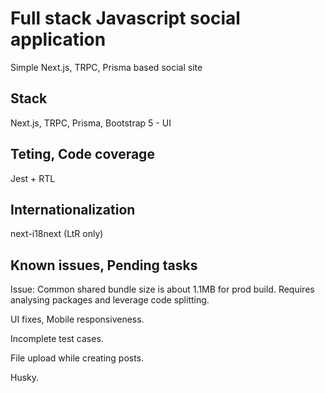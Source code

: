 # Full stack Javascript social application

Simple Next.js, TRPC, Prisma based social site

## Stack

Next.js, TRPC, Prisma, Bootstrap 5 - UI

## Teting, Code coverage

Jest + RTL

## Internationalization

next-i18next (LtR only)

## Known issues, Pending tasks

Issue: Common shared bundle size is about 1.1MB for prod build. Requires analysing packages and leverage code splitting.

UI fixes, Mobile responsiveness.

Incomplete test cases.

File upload while creating posts.

Husky.
